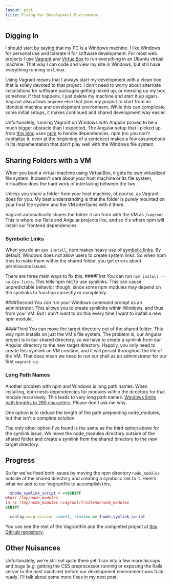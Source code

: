 ```yaml
---
layout: post
title: Fixing Our Development Environment
---
```


## Digging In

I should start by saying that my PC is a Windows machine. I like Windows for personal use and tolerate it for software development. For most web projects I use [Vagrant](https://www.vagrantup.com/) and [VirtualBox](https://www.virtualbox.org/) to run everything in an Ubuntu virtual machine. That way I can code and view my site in Windows, but still have everything running on Linux.

Using Vagrant means that I always start my development with a clean box that is solely devoted to that project.  I don't need to worry about alternate installations for software packages getting mixed up, or messing up my box somehow. If that happens, I just delete my machine and start it up again. Vagrant also allows anyone else that joins my project to start from an identical machine and development environment. While this can complicate some initial setups, it makes continued and shared development way easier.

Unfortunately, running Vagrant on Windows with Angular proved to be a much bigger obstacle than I expected. The Angular setup that I picked up from [this blog](http://www.angularonrails.com/ruby-on-rails-angularjs-single-page-application/) uses [npm](https://www.npmjs.org/) to handle dependencies. npm (no you don't capitalize it, even at the beginning of a sentence) makes a few assumptions in its implementation that don't play well with the Windows file system.

## Sharing Folders with a VM

When you boot a virtual machine using VirtualBox, it gets its own virtualized file system. It doesn't care about your host machine or its file system, VirtualBox does the hard work of interfacing between the two.

Unless you share a folder from your host machine, of course, as Vagrant does for you. My best understanding is that the folder is purely mounted on your host file system and the VM interfaces with it there.

Vagrant automatically shares the folder it ran from with the VM as `/vagrant`. This is where our Rails and Angular projects live, and so it's where npm will install our frontend dependencies.

### Symbolic Links

When you do an `npm install`, npm makes heavy use of [symbolic links](http://en.wikipedia.org/wiki/Symbolic_link). By default, Windows does not allow users to create system links. So when npm tries to make them within the shared folder, you get errors about permissions issues.

There are three main ways to fix this. 
####First
You can run `npm install --no-bin-links`. This tells npm not to use symlinks. This can cause unpredictable behavior though, since some npm modules may depend on the symlinks to function correctly or completely.

####Second
You can run your Windows command prompt as an administrator. This allows you to create symlinks within Windows, and thus from your VM. But I don't want to do this every time I want to install a new npm module.

####Third
You can move the target directory out of the shared folder. This way npm installs on just the VM's file system. The problem is, our Angular project is in our shared directory, so we have to create a symlink from our Angular directory to the new target directory. Happily, you only need to create this symlink on VM creation, and it will persist throughout the life of the VM. That does mean we need to run our shell as an administrator for our first `vagrant up`.

### Long Path Names

Another problem with npm and Windows is long path names. When installing, npm nests dependencies for modules within the directory for that module recursively. This leads to very long path names. [Windows limits path lengths to 260 characters](http://stackoverflow.com/a/265782/2490035). Please don't ask me why.

One option is to reduce the length of the path prepending node_modules, but that isn't a complete solution.

The only other option I've found is the same as the third option above for the symlink issue. We move the node_modules directory outside of the shared folder and create a symlink from the shared directory to the new target directory.

## Progress

So far we've fixed both issues by moving the npm directory `node_modules` outside of the shared directory and creating a symbolic link to it. Here's what we add to our Vagrantfile to accomplish this.

```ruby
  $node_symlink_script = <<SCRIPT
mkdir /tmp/node_modules
ln -s /tmp/node_modules /vagrant/frontend/node_modules
SCRIPT

  config.vm.provision :shell, :inline => $node_symlink_script
```

You can see the rest of the Vagrantfile and the completed project at [this GitHub repository](https://github.com/brentax/vagrant-rails-api-angular). 

## Other Nuisances

Unfortunately, we're still not quite there yet. I ran into a few more hiccups and bugs (e.g. getting the CSS preprocessor running or exposing the Rails server to the host machine) before our development environment was fully ready. I'll talk about some more fixes in my next post.
